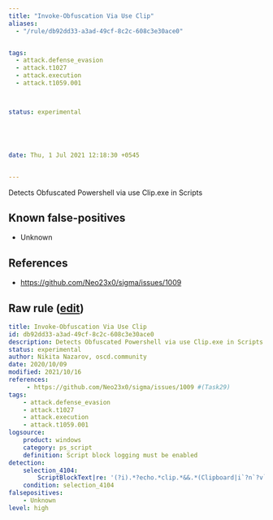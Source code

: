 ```yaml
---
title: "Invoke-Obfuscation Via Use Clip"
aliases:
  - "/rule/db92dd33-a3ad-49cf-8c2c-608c3e30ace0"


tags:
  - attack.defense_evasion
  - attack.t1027
  - attack.execution
  - attack.t1059.001



status: experimental





date: Thu, 1 Jul 2021 12:18:30 +0545


---
```


Detects Obfuscated Powershell via use Clip.exe in Scripts

<!--more-->


## Known false-positives

* Unknown



## References

* https://github.com/Neo23x0/sigma/issues/1009


## Raw rule ([edit](https://github.com/SigmaHQ/sigma/edit/master/rules/windows/powershell/powershell_script/posh_ps_invoke_obfuscation_via_use_clip.yml))
```yaml
title: Invoke-Obfuscation Via Use Clip
id: db92dd33-a3ad-49cf-8c2c-608c3e30ace0
description: Detects Obfuscated Powershell via use Clip.exe in Scripts
status: experimental
author: Nikita Nazarov, oscd.community
date: 2020/10/09
modified: 2021/10/16
references:
     - https://github.com/Neo23x0/sigma/issues/1009 #(Task29)
tags:
    - attack.defense_evasion
    - attack.t1027
    - attack.execution
    - attack.t1059.001
logsource:
    product: windows
    category: ps_script
    definition: Script block logging must be enabled
detection:
    selection_4104:
        ScriptBlockText|re: '(?i).*?echo.*clip.*&&.*(Clipboard|i`?n`?v`?o`?k`?e`?).*'
    condition: selection_4104
falsepositives:
    - Unknown
level: high

```
